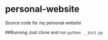 # personal-website
Source code for my personal website

##Running
Just clone and run `python __init.py`

